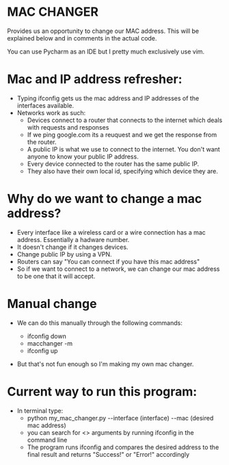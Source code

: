 # MAC CHANGER

Provides us an opportunity to change our MAC address. This will be explained below and in comments in the actual code.

You can use Pycharm as an IDE but I pretty much exclusively use vim.

# Mac and IP address refresher:
- Typing ifconfig gets us the mac address and IP addresses of the interfaces available.
- Networks work as such:
  - Devices connect to a router that connects to the internet which deals with requests and responses
  - If we ping google.com its a reuquest and we get the response from the router.
  - A public IP is what we use to connect to the internet. You don't want anyone to know your public IP address. 
  - Every device connected to the router has the same public IP.
  - They also have their own local id, specifying which device they are.
 
# Why do we want to change a mac address?
- Every interface like a wireless card or a wire connection has a mac address. Essentially a hadware number.
- It doesn't change if it changes devices.
- Change public IP by using a VPN.
- Routers can say "You can connect if you have this mac address"
- So if we want to connect to a network, we can change our mac address to be one that it will accept.

# Manual change
- We can do this manually through the following commands:
  - ifconfig <interface> down
  - macchanger -m <mac> <interface>
  - ifconfig <interface> up
  
- But that's not fun enough so I'm making my own mac changer.

# Current way to run this program:
- In terminal type:
  - python my_mac_changer.py --interface (interface) --mac (desired mac address)
  - you can search for <> arguments by running ifconfig in the command line
  - The program runs ifconfig and compares the desired address to the final result and returns "Success!" or "Error!" accordingly
